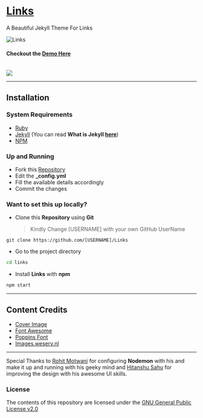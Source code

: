 # [Links](https://github.com/harsh98trivedi/Links)

A Beautiful Jekyll Theme For Links

![Links](/assets/images/links.jpg)

#### Checkout the [Demo Here](https://harsh98trivedi.github.io/links)
<br>
<a href="https://youtu.be/2J2_2gsCjtk"><img src="https://i.imgur.com/s7vdI7T.png"/></a>

---

## Installation 

### System Requirements
- [Ruby](https://www.ruby-lang.org/en/)
- [Jekyll](https://jekyllrb.com/) (You can read **What is Jekyll [here](https://github.com/jekyll/jekyll#jekyll)**)
- [NPM](https://npmjs.com/)

### Up and Running
- Fork this [Repository](https://github.com/harsh98trivedi/Links)<br>
- Edit the **_config.yml**
- Fill the available details accordingly
- Commit the changes

### Want to set this up **locally**?
- Clone this **Repository** using **Git**<br>
    > Kindly Change [USERNAME] with your own GitHub UserName
``` git
git clone https://github.com/[USERNAME]/Links
```
- Go to the project directory
```bash
cd links
```
- Install **Links** with **npm**
``` bash
npm start
```

---

## Content Credits
- [Cover Image](https://source.unsplash.com/)
- [Font Awesome](https://fontawesome.com/)
- [Poppins Font](https://fonts.google.com/specimen/Poppins)
- [Images.weserv.nl](https://images.weserv.nl/)

---

Special Thanks to [Rohit Motwani](https://github.com/rohittm) for configuring **Nodemon** with his and make it up and running with his geeky mind and [Hitanshu Sahu](https://www.behance.net/phantomcluster) for improving the design with his awesome UI skills.

### License

The contents of this repository are licensed under the [GNU General Public License v2.0](https://github.com/harsh98trivedi/Links/blob/master/LICENSE)

